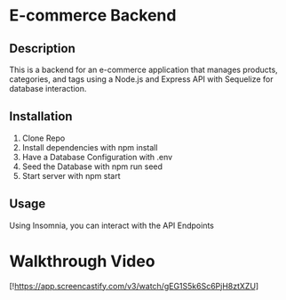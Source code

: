 # E-commerce Backend
## Description
This is a backend for an e-commerce application that manages products, categories, and tags using a Node.js and Express API with Sequelize for database interaction.
## Installation
1. Clone Repo
2. Install dependencies with npm install
3. Have a Database Configuration with .env
4. Seed the Database with npm run seed
5. Start server with npm start
## Usage
Using Insomnia, you can interact with the API  Endpoints
# Walkthrough Video 
[!https://app.screencastify.com/v3/watch/gEG1S5k6Sc6PjH8ztXZU]
